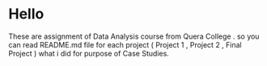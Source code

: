 # __Hello__

These are assignment of Data Analysis course from Quera College . so you can read README.md file for each project ( Project 1 , Project 2 , Final Project ) what i did for purpose of Case Studies.
